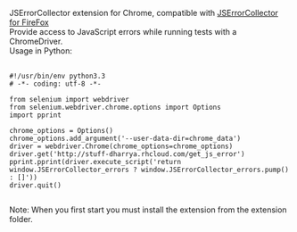 JSErrorCollector extension for Chrome, compatible with <a href="https://github.com/mguillem/JSErrorCollector" target="_blank">JSErrorCollector for FireFox</a><br>
Provide access to JavaScript errors while running tests with a ChromeDriver.<br>
Usage in Python:<br>
<pre>
	<code>
#!/usr/bin/env python3.3
# -*- coding: utf-8 -*-

from selenium import webdriver
from selenium.webdriver.chrome.options import Options
import pprint

chrome_options = Options()
chrome_options.add_argument('--user-data-dir=chrome_data')
driver = webdriver.Chrome(chrome_options=chrome_options)
driver.get('http://stuff-dharrya.rhcloud.com/get_js_error')
pprint.pprint(driver.execute_script('return window.JSErrorCollector_errors ? window.JSErrorCollector_errors.pump() : []')) 
driver.quit()
	</code>
</pre>
Note: When you first start you must install the extension from the extension folder.